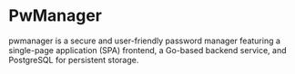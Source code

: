 # PwManager

pwmanager is a secure and user-friendly password manager featuring a single-page application (SPA) frontend, a Go-based backend service, and PostgreSQL for persistent storage.

